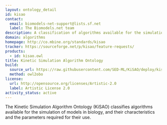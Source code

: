 ```yaml
---
layout: ontology_detail
id: kisao
contact:
  email: biomodels-net-support@lists.sf.net
  label: The Biomodels.net team
description: A classification of algorithms available for the simulation of models in biology.
domain: algorithms
homepage: http://co.mbine.org/standards/kisao
tracker: https://sourceforge.net/p/kisao/feature-requests/
products:
  - id: kisao.owl
title: Kinetic Simulation Algorithm Ontology
build:
  source_url: https://raw.githubusercontent.com/SED-ML/KiSAO/deploy/kisao.owl
  method: owl2obo
license:
  url: http://opensource.org/licenses/Artistic-2.0
  label: Artistic License 2.0
activity_status: active
---
```


The Kinetic Simulation Algorithm Ontology (KiSAO) classifies algorithms available for the simulation of models in biology, and their characteristics and the parameters required for their use.
